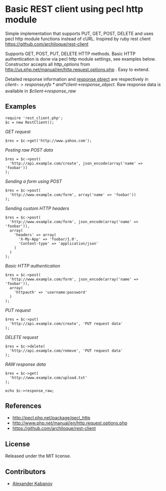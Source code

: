 Basic REST client using pecl http module
========================================

Simple implementation that supports PUT, GET, POST, DELETE and uses pecl
http module functions instead of cURL. Inspired by ruby rest client https://github.com/archiloque/rest-client

Supports GET, POST, PUT, DELETE HTTP methods. Basic HTTP authentication is done via
pecl http module settings, see examples below. Constructor accepts all *http_options*
from http://us.php.net/manual/en/http.request.options.php . Easy to extend.

Detailed response information and [response object](http://us.php.net/manual/en/class.httpresponse.php)
are respectively in *$client->response_info* and *$client->response_object*.
Raw response data is available in *$client->response_raw*

Examples
--------

    require 'rest_client.php';
    $c = new RestClient();

*GET request*

    $res = $c->get('http://www.yahoo.com');

*Posting raw POST data*

    $res = $c->post(
      'http://api.example.com/create', json_encode(array('name' => 'foobar'))
    );

*Sending a form using POST*

    $res = $c->post(
      'http://www.example.com/form', array('name' => 'foobar'))
    );

*Sending custom HTTP headers*

    $res = $c->post(
      'http://www.example.com/form', json_encode(array('name' => 'foobar')),
      array(
        'headers' => array(
          'X-My-App' => 'foobar/1.0',
          'Content-type' => 'application/json'
        )
      )
    );

*Basic HTTP authentication*

    $res = $c->post(
      'http://www.example.com/form', json_encode(array('name' => 'foobar')),
      array(
        'httpauth' => 'username:password'
      )
    );

*PUT request*

    $res = $c->put(
      'http://api.example.com/create', 'PUT request data'
    );
    
*DELETE request*

    $res = $c->delete(
      'http://api.example.com/remove', 'PUT request data'
    );

*RAW response data*

    $res = $c->get(
      'http://www.example.com/upload.txt'
    );

    echo $c->response_raw;

References
----------

* http://pecl.php.net/package/pecl_http
* http://www.php.net/manual/en/http.request.options.php
* https://github.com/archiloque/rest-client

License
-------

Released under the MIT license.


Contributors
------------

* [Alexander Kabanov](http://github.com/shurikk)

